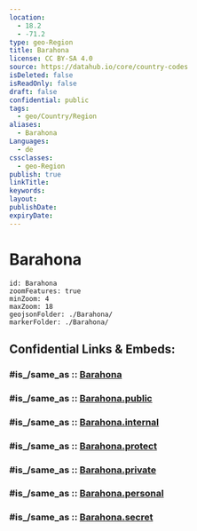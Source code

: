 ```yaml
---
location:
  - 18.2
  - -71.2
type: geo-Region
title: Barahona
license: CC BY-SA 4.0
source: https://datahub.io/core/country-codes
isDeleted: false
isReadOnly: false
draft: false
confidential: public
tags:
  - geo/Country/Region
aliases:
  - Barahona
Languages:
  - de
cssclasses:
  - geo-Region
publish: true
linkTitle:
keywords:
layout:
publishDate:
expiryDate:
---
```


# Barahona

```leaflet
id: Barahona
zoomFeatures: true 
minZoom: 4 
maxZoom: 18
geojsonFolder: ./Barahona/
markerFolder: ./Barahona/
```


## Confidential Links & Embeds: 

### #is_/same_as :: [Barahona](/_Standards/Earth/Continent/America~Caribbean/Dominican_Rep/provinces~Dominican_Rep/Barahona.md) 

### #is_/same_as :: [Barahona.public](/_public/Earth/Continent/America~Caribbean/Dominican_Rep/provinces~Dominican_Rep/Barahona.public.md) 

### #is_/same_as :: [Barahona.internal](/_internal/Earth/Continent/America~Caribbean/Dominican_Rep/provinces~Dominican_Rep/Barahona.internal.md) 

### #is_/same_as :: [Barahona.protect](/_protect/Earth/Continent/America~Caribbean/Dominican_Rep/provinces~Dominican_Rep/Barahona.protect.md) 

### #is_/same_as :: [Barahona.private](/_private/Earth/Continent/America~Caribbean/Dominican_Rep/provinces~Dominican_Rep/Barahona.private.md) 

### #is_/same_as :: [Barahona.personal](/_personal/Earth/Continent/America~Caribbean/Dominican_Rep/provinces~Dominican_Rep/Barahona.personal.md) 

### #is_/same_as :: [Barahona.secret](/_secret/Earth/Continent/America~Caribbean/Dominican_Rep/provinces~Dominican_Rep/Barahona.secret.md)

